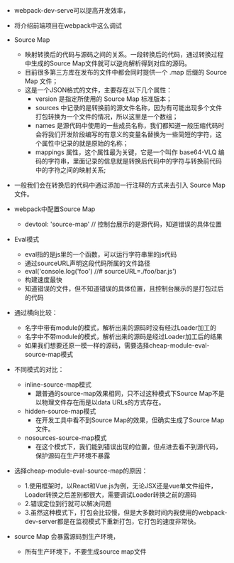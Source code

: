 - webpack-dev-serve可以提高开发效率，
- 将介绍前端项目在webpack中这么调试

- Source Map
  - 映射转换后的代码与源码之间的关系。一段转换后的代码，通过转换过程中生成的Source Map文件就可以逆向解析得到对应的源码。
  - 目前很多第三方库在发布的文件中都会同时提供一个 .map 后缀的 Source Map 文件；
  - 这是一个JSON格式的文件，主要存在以下几个属性：
    - version 是指定所使用的 Source Map 标准版本；
    - sources 中记录的是转换前的源文件名称，因为有可能出现多个文件打包转换为一个文件的情况，所以这里是一个数组；
    - names 是源代码中使用的一些成员名称，我们都知道一般压缩代码时会将我们开发阶段编写的有意义的变量名替换为一些简短的字符，这个属性中记录的就是原始的名称；
    - mappings 属性，这个属性最为关键，它是一个叫作 base64-VLQ 编码的字符串，里面记录的信息就是转换后代码中的字符与转换前代码中的字符之间的映射关系;

- 一般我们会在转换后的代码中通过添加一行注释的方式来去引入 Source Map 文件。

- webpack中配置Source Map
  - devtool: 'source-map' // 控制台展示的是源代码，知道错误的具体位置

- Eval模式
  - eval指的是js里的一个函数，可以运行字符串里的js代码
  - 通过sourceURL声明这段代码所属的文件路径
  - eval('console.log('foo') //# sourceURL=./foo/bar.js')
  - 构建速度最快
  - 知道错误的文件，但不知道错误的具体位置，且控制台展示的是打包过后的代码

- 通过横向比较：
  - 名字中带有module的模式，解析出来的源码时没有经过Loader加工的
  - 名字中不带module的模式，解析出来的源码是经过Loader加工后的结果
  - 如果我们想要还原一模一样的源码，需要选择cheap-module-eval-source-map模式

- 不同模式的对比：
  - inline-source-map模式
    - 跟普通的source-map效果相同，只不过这种模式下Source Map不是以物理文件存在而是以data URLs的方式存在。
  - hidden-source-map模式
    - 在开发工具中看不到Source Map的效果，但确实生成了Source Map文件。
  - nosources-source-map模式
    - 在这个模式下，我们能到错误出现的位置，但点进去看不到源代码，保护源码在生产环境不暴露

- 选择cheap-module-eval-source-map的原因：
  - 1.使用框架时，以React和Vue.js为例，无论JSX还是vue单文件组件，Loader转换之后差别都很大，需要调试Loader转换之前的源码
  - 2.错误定位到行就可以解决问题
  - 3.虽然这种模式下，打包会比较慢，但是大多数时间内我使用的webpack-dev-server都是在监视模式下重新打包，它打包的速度非常快。

- source Map 会暴露源码到生产环境，
  - 所有生产环境下，不要生成source map文件